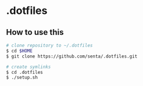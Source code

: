 .dotfiles
=========

## How to use this

```sh
# clone repository to ~/.dotfiles
$ cd $HOME
$ git clone https://github.com/senta/.dotfiles.git

# create symlinks
$ cd .dotfiles
$ ./setup.sh
```

